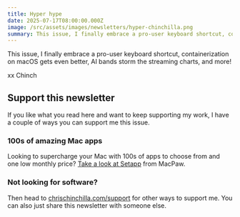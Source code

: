 ```yaml
---
title: Hyper hype
date: 2025-07-17T08:00:00.000Z
image: /src/assets/images/newsletters/hyper-chinchilla.png
summary: This issue, I finally embrace a pro-user keyboard shortcut, containerization on macOS gets even better, AI bands storm the streaming charts, and more!
---
```


This issue, I finally embrace a pro-user keyboard shortcut, containerization on macOS gets even better, AI bands storm the streaming charts, and more!

xx Chinch

## Support this newsletter

If you like what you read here and want to keep supporting my work, I have a couple of ways you can support me this issue.

### 100s of amazing Mac apps

Looking to supercharge your Mac with 100s of apps to choose from and one low monthly price? [Take a look at Setapp](https://go.chrischinchilla.com/setapp) from MacPaw.

### Not looking for software?

Then head to [chrischinchilla.com/support](https://chrischinchilla.com/support) for other ways to support me. You can also just share this newsletter with someone else.
